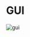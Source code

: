 # GUI

![gui](https://user-images.githubusercontent.com/2356749/185624463-37067fd9-41a4-472b-85ec-fee5db6af93a.png)
